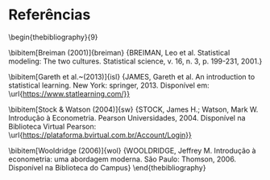 # Referências

\begin{thebibliography}{9}

\bibitem[Breiman (2001)]{breiman}
{BREIMAN, Leo et al. Statistical modeling: The two cultures. Statistical 
science, v. 16, n. 3, p. 199-231, 2001.}

\bibitem[Gareth et al.~(2013)]{isl}
{JAMES, Gareth et al. An introduction to statistical learning. New York: 
springer, 2013. Disponível em: \url{https://www.statlearning.com/}}

\bibitem[Stock \& Watson (2004)]{sw}
{STOCK, James H.; Watson, Mark W. Introdução à Econometria. 
Pearson Universidades, 2004. Disponível na Biblioteca Virtual 
Pearson: \url{https://plataforma.bvirtual.com.br/Account/Login}}

\bibitem[Wooldridge (2006)]{wol}
{WOOLDRIDGE, Jeffrey M. Introdução à econometria: uma abordagem moderna. 
São Paulo: Thomson, 2006. Disponível na Biblioteca do Campus}
\end{thebibliography}